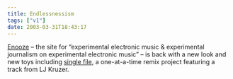 ```yaml
---
title: Endlessnessism
tags: ["v1"]
date: 2003-03-31T18:43:17
---
```


[Enooze][1] &#8211; the site for &#8220;experimental electronic music & experimental journalism on experimental electronic music&#8221; &#8211; is back with a new look and new toys including [single file][2], a one-at-a-time remix project featuring a track from LJ Kruzer.

[1]: http://www.enooze.com/
[2]: http://remix.enooze.com/ "remix.enooze.com: single file"
